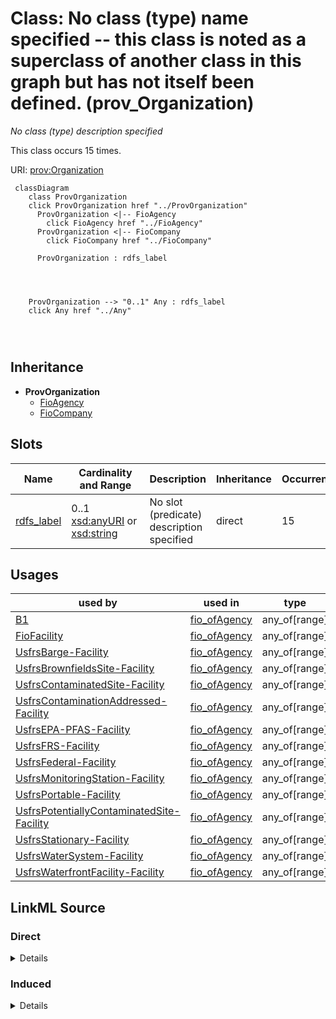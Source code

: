 

# Class: No class (type) name specified -- this class is noted as a superclass of another class in this graph but has not itself been defined. (prov_Organization)


_No class (type) description specified_






This class occurs 15 times.


URI: [prov:Organization](http://www.w3.org/ns/prov#Organization)






```mermaid
 classDiagram
    class ProvOrganization
    click ProvOrganization href "../ProvOrganization"
      ProvOrganization <|-- FioAgency
        click FioAgency href "../FioAgency"
      ProvOrganization <|-- FioCompany
        click FioCompany href "../FioCompany"
      
      ProvOrganization : rdfs_label
        
          
    
    
    ProvOrganization --> "0..1" Any : rdfs_label
    click Any href "../Any"

        
      
```





## Inheritance
* **ProvOrganization**
    * [FioAgency](../classes/FioAgency.md)
    * [FioCompany](../classes/FioCompany.md)



## Slots

| Name | Cardinality and Range | Description | Inheritance | Occurrences |
| ---  | --- | --- | --- | --- |
| [rdfs_label](../slots/rdfs_label.md) | 0..1 <br/> [xsd:anyURI](http://www.w3.org/2001/XMLSchema#anyURI)&nbsp;or&nbsp;<br />[xsd:string](http://www.w3.org/2001/XMLSchema#string) | No slot (predicate) description specified <br/>  | direct | 15 |





## Usages

| used by | used in | type | used |
| ---  | --- | --- | --- |
| [B1](../classes/B1.md) | [fio_ofAgency](../slots/fio_ofAgency.md) | any_of[range] | [ProvOrganization](../classes/ProvOrganization.md) |
| [FioFacility](../classes/FioFacility.md) | [fio_ofAgency](../slots/fio_ofAgency.md) | any_of[range] | [ProvOrganization](../classes/ProvOrganization.md) |
| [UsfrsBarge-Facility](../classes/UsfrsBarge-Facility.md) | [fio_ofAgency](../slots/fio_ofAgency.md) | any_of[range] | [ProvOrganization](../classes/ProvOrganization.md) |
| [UsfrsBrownfieldsSite-Facility](../classes/UsfrsBrownfieldsSite-Facility.md) | [fio_ofAgency](../slots/fio_ofAgency.md) | any_of[range] | [ProvOrganization](../classes/ProvOrganization.md) |
| [UsfrsContaminatedSite-Facility](../classes/UsfrsContaminatedSite-Facility.md) | [fio_ofAgency](../slots/fio_ofAgency.md) | any_of[range] | [ProvOrganization](../classes/ProvOrganization.md) |
| [UsfrsContaminationAddressed-Facility](../classes/UsfrsContaminationAddressed-Facility.md) | [fio_ofAgency](../slots/fio_ofAgency.md) | any_of[range] | [ProvOrganization](../classes/ProvOrganization.md) |
| [UsfrsEPA-PFAS-Facility](../classes/UsfrsEPA-PFAS-Facility.md) | [fio_ofAgency](../slots/fio_ofAgency.md) | any_of[range] | [ProvOrganization](../classes/ProvOrganization.md) |
| [UsfrsFRS-Facility](../classes/UsfrsFRS-Facility.md) | [fio_ofAgency](../slots/fio_ofAgency.md) | any_of[range] | [ProvOrganization](../classes/ProvOrganization.md) |
| [UsfrsFederal-Facility](../classes/UsfrsFederal-Facility.md) | [fio_ofAgency](../slots/fio_ofAgency.md) | any_of[range] | [ProvOrganization](../classes/ProvOrganization.md) |
| [UsfrsMonitoringStation-Facility](../classes/UsfrsMonitoringStation-Facility.md) | [fio_ofAgency](../slots/fio_ofAgency.md) | any_of[range] | [ProvOrganization](../classes/ProvOrganization.md) |
| [UsfrsPortable-Facility](../classes/UsfrsPortable-Facility.md) | [fio_ofAgency](../slots/fio_ofAgency.md) | any_of[range] | [ProvOrganization](../classes/ProvOrganization.md) |
| [UsfrsPotentiallyContaminatedSite-Facility](../classes/UsfrsPotentiallyContaminatedSite-Facility.md) | [fio_ofAgency](../slots/fio_ofAgency.md) | any_of[range] | [ProvOrganization](../classes/ProvOrganization.md) |
| [UsfrsStationary-Facility](../classes/UsfrsStationary-Facility.md) | [fio_ofAgency](../slots/fio_ofAgency.md) | any_of[range] | [ProvOrganization](../classes/ProvOrganization.md) |
| [UsfrsWaterSystem-Facility](../classes/UsfrsWaterSystem-Facility.md) | [fio_ofAgency](../slots/fio_ofAgency.md) | any_of[range] | [ProvOrganization](../classes/ProvOrganization.md) |
| [UsfrsWaterfrontFacility-Facility](../classes/UsfrsWaterfrontFacility-Facility.md) | [fio_ofAgency](../slots/fio_ofAgency.md) | any_of[range] | [ProvOrganization](../classes/ProvOrganization.md) |











## LinkML Source

<!-- TODO: investigate https://stackoverflow.com/questions/37606292/how-to-create-tabbed-code-blocks-in-mkdocs-or-sphinx -->

### Direct

<details>

```yaml
name: prov_Organization
conforms_to: No schema conformance document specified
annotations:
  count:
    tag: count
    value: 15
description: No class (type) description specified
title: No class (type) name specified -- this class is noted as a superclass of another
  class in this graph but has not itself been defined.
from_schema: fio-kg
rank: 1000
slots:
- rdfs_label
slot_usage:
  rdfs_label:
    name: rdfs_label
    annotations:
      string:
        tag: string
        value: 15
class_uri: prov:Organization

```
</details>

### Induced

<details>

```yaml
name: prov_Organization
conforms_to: No schema conformance document specified
annotations:
  count:
    tag: count
    value: 15
description: No class (type) description specified
title: No class (type) name specified -- this class is noted as a superclass of another
  class in this graph but has not itself been defined.
from_schema: fio-kg
rank: 1000
slot_usage:
  rdfs_label:
    name: rdfs_label
    annotations:
      string:
        tag: string
        value: 15
attributes:
  rdfs_label:
    name: rdfs_label
    annotations:
      string:
        tag: string
        value: 15
    description: No slot (predicate) description specified
    title: No slot (predicate) name specified
    examples:
    - object:
        example_object: 'Agriculture: Agricultural Research Service'
        example_object_type: string
        example_predicate: rdfs:label
        example_subject: fio:d.Agency.C1017
        example_subject_type: prov_Organization
    - object:
        example_object: 'Agriculture: Agricultural Research Service'
        example_object_type: string
        example_predicate: rdfs:label
        example_subject: fio:d.Agency.C1017
        example_subject_type: fio_Agency
    - object:
        example_object: Soybean Farming
        example_object_type: string
        example_predicate: rdfs:label
        example_subject: naics:NAICS-IndustryCode-11111
        example_subject_type: naics_NAICS-IndustryCode
    - object:
        example_object: Soybean Farming
        example_object_type: string
        example_predicate: rdfs:label
        example_subject: naics:NAICS-IndustryCode-11111
        example_subject_type: naics_NAICS-Industry
    - object:
        example_object: Soybean Farming
        example_object_type: string
        example_predicate: rdfs:label
        example_subject: naics:NAICS-IndustryCode-11111
        example_subject_type: owl_Thing
    - object:
        example_object: Soybean Farming
        example_object_type: string
        example_predicate: rdfs:label
        example_subject: naics:NAICS-IndustryCode-11111
        example_subject_type: fio_Industry
    - object:
        example_object: Soybean Farming
        example_object_type: string
        example_predicate: rdfs:label
        example_subject: naics:NAICS-IndustryCode-11111
        example_subject_type: owl_NamedIndividual
    - object:
        example_object: Oilseed and Grain Farming
        example_object_type: string
        example_predicate: rdfs:label
        example_subject: naics:NAICS-IndustryGroup-1111
        example_subject_type: naics_NAICS-IndustryGroup
    - object:
        example_object: Agriculture, Forestry, Fishing and Hunting
        example_object_type: string
        example_predicate: rdfs:label
        example_subject: naics:NAICS-IndustrySector-11
        example_subject_type: naics_NAICS-IndustrySector
    - object:
        example_object: Crop Production
        example_object_type: string
        example_predicate: rdfs:label
        example_subject: naics:NAICS-IndustrySubsector-111
        example_subject_type: naics_NAICS-IndustrySubsector
    - object:
        example_object: PRATT & WHITNEY
        example_object_type: string
        example_predicate: rdfs:label
        example_subject: usfrsdata:d.FRS-Facility.110000314204
        example_subject_type: usfrs_Stationary-Facility
    - object:
        example_object: PRATT & WHITNEY
        example_object_type: string
        example_predicate: rdfs:label
        example_subject: usfrsdata:d.FRS-Facility.110000314204
        example_subject_type: usfrs_FRS-Facility
    - object:
        example_object: PRATT & WHITNEY
        example_object_type: string
        example_predicate: rdfs:label
        example_subject: usfrsdata:d.FRS-Facility.110000314204
        example_subject_type: fio_Facility
    - object:
        example_object: PRATT & WHITNEY
        example_object_type: string
        example_predicate: rdfs:label
        example_subject: usfrsdata:d.FRS-Facility.110000314204
        example_subject_type: __b1
    - object:
        example_object: COOPER WIRING DEVICES
        example_object_type: string
        example_predicate: rdfs:label
        example_subject: usfrsdata:d.FRS-Facility.110000314222
        example_subject_type: usfrs_EPA-PFAS-Facility
    - object:
        example_object: NASA JOHN H. GLENN RESEARCH CENTER - LEWIS FIELD
        example_object_type: string
        example_predicate: rdfs:label
        example_subject: usfrsdata:d.FRS-Facility.110000387714
        example_subject_type: usfrs_Federal-Facility
    - object:
        example_object: BEHR DAYTON THERMAL SYSTEM VOC PLUME
        example_object_type: string
        example_predicate: rdfs:label
        example_subject: usfrsdata:d.FRS-Facility.110000394635
        example_subject_type: usfrs_ContaminatedSite-Facility
    - object:
        example_object: NALCO CHEMICAL COMPANY
        example_object_type: string
        example_predicate: rdfs:label
        example_subject: usfrsdata:d.FRS-Facility.110000888585
        example_subject_type: usfrs_PotentiallyContaminatedSite-Facility
    - object:
        example_object: BEALL MANUFACTURING
        example_object_type: string
        example_predicate: rdfs:label
        example_subject: usfrsdata:d.FRS-Facility.110001347490
        example_subject_type: usfrs_BrownfieldsSite-Facility
    - object:
        example_object: DAYSPRING ASSISTED LIVING AND CARE
        example_object_type: string
        example_predicate: rdfs:label
        example_subject: usfrsdata:d.FRS-Facility.110006216415
        example_subject_type: usfrs_WaterSystem-Facility
    - object:
        example_object: BOWERS LANDFILL
        example_object_type: string
        example_predicate: rdfs:label
        example_subject: usfrsdata:d.FRS-Facility.110009304485
        example_subject_type: usfrs_ContaminationAddressed-Facility
    - object:
        example_object: RETRIEV TECHNOLOGIES INC
        example_object_type: string
        example_predicate: rdfs:label
        example_subject: usfrsdata:d.FRS-Facility.110009668243
        example_subject_type: usfrs_Barge-Facility
    - object:
        example_object: REGIONAL OFFICE BUILDING
        example_object_type: string
        example_predicate: rdfs:label
        example_subject: usfrsdata:d.FRS-Facility.110020787013
        example_subject_type: usfrs_MonitoringStation-Facility
    - object:
        example_object: DOUG GOTT & SONS, INC.
        example_object_type: string
        example_predicate: rdfs:label
        example_subject: usfrsdata:d.FRS-Facility.110046118330
        example_subject_type: usfrs_Portable-Facility
    - object:
        example_object: AGRIUM TERMINAL
        example_object_type: string
        example_predicate: rdfs:label
        example_subject: usfrsdata:d.FRS-Facility.110063004323
        example_subject_type: usfrs_WaterfrontFacility-Facility
    from_schema: fio-kg
    rank: 1000
    domain: rdfs_label
    slot_uri: rdfs:label
    alias: rdfs_label
    owner: prov_Organization
    domain_of:
    - __b1
    - fio_Agency
    - fio_Facility
    - fio_Industry
    - naics_NAICS-Industry
    - naics_NAICS-IndustryCode
    - naics_NAICS-IndustryGroup
    - naics_NAICS-IndustrySector
    - naics_NAICS-IndustrySubsector
    - owl_NamedIndividual
    - owl_Thing
    - prov_Organization
    - usfrs_Barge-Facility
    - usfrs_BrownfieldsSite-Facility
    - usfrs_ContaminatedSite-Facility
    - usfrs_ContaminationAddressed-Facility
    - usfrs_EPA-PFAS-Facility
    - usfrs_FRS-Facility
    - usfrs_Federal-Facility
    - usfrs_MonitoringStation-Facility
    - usfrs_Portable-Facility
    - usfrs_PotentiallyContaminatedSite-Facility
    - usfrs_Stationary-Facility
    - usfrs_WaterSystem-Facility
    - usfrs_WaterfrontFacility-Facility
    range: Any
    any_of:
    - range: uri
    - range: string
class_uri: prov:Organization

```
</details>